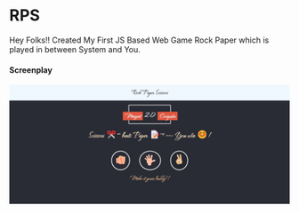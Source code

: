 # RPS
Hey Folks!! Created My First JS Based Web Game 
Rock Paper which is played in between System and You.
<div>
  <h4>Screenplay</h4>
  <img src="https://github.com/IIITManjeet/RPS/blob/main/images/Screenshot%20(130).jpeg">
  <img src="">
  <img src="">
  </div>

